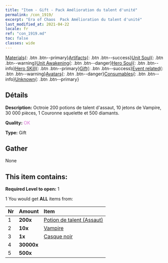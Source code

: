 ```yaml
---
title: "Item - Gift - Pack Amélioration du talent d'unité"
permalink: /con_1919/
excerpt: "Era of Chaos  Pack Amélioration du talent d'unité"
last_modified_at: 2021-04-22
locale: fr
ref: "con_1919.md"
toc: false
classes: wide
---
```

 [Materials](/ItemsFR/){: .btn .btn--primary}[Artifacts](/ItemsFR/Artifacts/){: .btn .btn--success}[Unit Soul](/ItemsFR/UnitSoul/){: .btn .btn--warning}[Unit Awakening](/ItemsFR/UnitAwakening/){: .btn .btn--danger}[Hero Soul](/ItemsFR/HeroSoul/){: .btn .btn--info}[Hero SKill](/ItemsFR/HeroSkill/){: .btn .btn--primary}[Gift](/ItemsFR/Gift/){: .btn .btn--success}[Event related](/ItemsFR/Events/){: .btn .btn--warning}[Avatars](/ItemsFR/Avatars/){: .btn .btn--danger}[Consumables](/ItemsFR/Consumables/){: .btn .btn--info}[Unknown](/ItemsFR/Unknown/){: .btn .btn--primary}

## Détails
 **Description:** Octroie 200 potions de talent d'assaut, 10 jetons de Vampire, 30 000 pièces, 1 Couronne squelette et 500 diamants.

 **Quality:** <span style="color: #DA70D6">OK</span>

 **Type:** Gift

## Gather

  None

## This item contains:

 **Required Level to open:** 1

 1 You would get **ALL** items  from:

  | Nr | Amount |     Item    |
  |:---|:-------|:------------|
  | 1 |  **200x** | [Potion de talent (Assaut)](/fr/Items/con_788/) |  | 
  | 2 |  **10x** | [Vampire](/fr/Items/unt_211/) |  | 
  | 3 |  **1x** | [Casque noir](/fr/Items/art_123/) |  | 
  | 4 |  **30000x** | <i class="fas fa-coins"/> |  | 
  | 5 |  **500x** | <i class="fas fa-gem"/> |  | 
